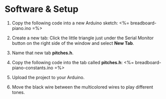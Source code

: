 # Software & Setup #

1. Copy the following code into a new Arduino sketch: <%= breadboard-piano.ino =%>

2. Create a new tab: Click the little triangle just under the Serial Monitor button on the right side of the window and select __New Tab__.

3. Name that new tab __pitches.h__.

4. Copy the following code into the tab called __pitches.h__: <%= breadboard-piano-constants.ino =%>

5. Upload the project to your Arduino.

6. Move the black wire between the multicolored wires to play different tones.
